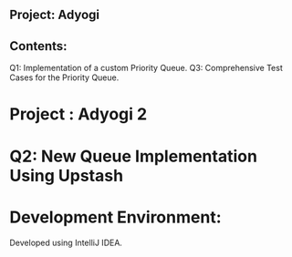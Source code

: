## Project: Adyogi
## Contents:
Q1: Implementation of a custom Priority Queue.
Q3: Comprehensive Test Cases for the Priority Queue.

# Project : Adyogi 2
# Q2: New Queue Implementation Using Upstash

# Development Environment:
Developed using IntelliJ IDEA.


